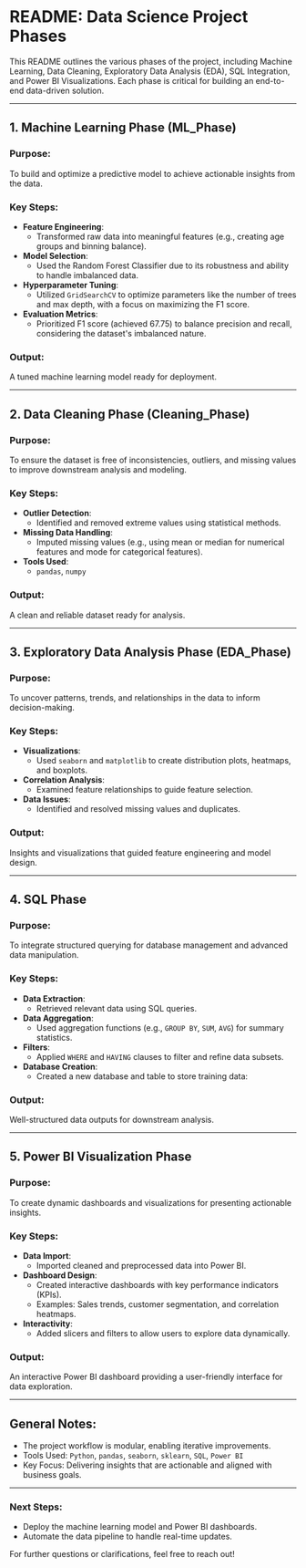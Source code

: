 # README: Data Science Project Phases

This README outlines the various phases of the project, including Machine Learning, Data Cleaning, Exploratory Data Analysis (EDA), SQL Integration, and Power BI Visualizations. Each phase is critical for building an end-to-end data-driven solution.

---

## 1. **Machine Learning Phase (ML_Phase)**
### Purpose:
To build and optimize a predictive model to achieve actionable insights from the data.

### Key Steps:
- **Feature Engineering**:
  - Transformed raw data into meaningful features (e.g., creating age groups and binning balance).
- **Model Selection**:
  - Used the Random Forest Classifier due to its robustness and ability to handle imbalanced data.
- **Hyperparameter Tuning**:
  - Utilized `GridSearchCV` to optimize parameters like the number of trees and max depth, with a focus on maximizing the F1 score.
- **Evaluation Metrics**:
  - Prioritized F1 score (achieved 67.75) to balance precision and recall, considering the dataset's imbalanced nature.

### Output:
A tuned machine learning model ready for deployment.

---

## 2. **Data Cleaning Phase (Cleaning_Phase)**
### Purpose:
To ensure the dataset is free of inconsistencies, outliers, and missing values to improve downstream analysis and modeling.

### Key Steps:
- **Outlier Detection**:
  - Identified and removed extreme values using statistical methods.
- **Missing Data Handling**:
  - Imputed missing values (e.g., using mean or median for numerical features and mode for categorical features).
- **Tools Used**:
  - `pandas`, `numpy`

### Output:
A clean and reliable dataset ready for analysis.

---

## 3. **Exploratory Data Analysis Phase (EDA_Phase)**
### Purpose:
To uncover patterns, trends, and relationships in the data to inform decision-making.

### Key Steps:
- **Visualizations**:
  - Used `seaborn` and `matplotlib` to create distribution plots, heatmaps, and boxplots.
- **Correlation Analysis**:
  - Examined feature relationships to guide feature selection.
- **Data Issues**:
  - Identified and resolved missing values and duplicates.

### Output:
Insights and visualizations that guided feature engineering and model design.

---

## 4. **SQL Phase**
### Purpose:
To integrate structured querying for database management and advanced data manipulation.

### Key Steps:
- **Data Extraction**:
  - Retrieved relevant data using SQL queries.
- **Data Aggregation**:
  - Used aggregation functions (e.g., `GROUP BY`, `SUM`, `AVG`) for summary statistics.
- **Filters**:
  - Applied `WHERE` and `HAVING` clauses to filter and refine data subsets.
- **Database Creation**:
  - Created a new database and table to store training data:

### Output:
Well-structured data outputs for downstream analysis.

---

## 5. **Power BI Visualization Phase**
### Purpose:
To create dynamic dashboards and visualizations for presenting actionable insights.

### Key Steps:
- **Data Import**:
  - Imported cleaned and preprocessed data into Power BI.
- **Dashboard Design**:
  - Created interactive dashboards with key performance indicators (KPIs).
  - Examples: Sales trends, customer segmentation, and correlation heatmaps.
- **Interactivity**:
  - Added slicers and filters to allow users to explore data dynamically.

### Output:
An interactive Power BI dashboard providing a user-friendly interface for data exploration.

---

## General Notes:
- The project workflow is modular, enabling iterative improvements.
- Tools Used: `Python`, `pandas`, `seaborn`, `sklearn`, `SQL`, `Power BI`
- Key Focus: Delivering insights that are actionable and aligned with business goals.

---

### Next Steps:
- Deploy the machine learning model and Power BI dashboards.
- Automate the data pipeline to handle real-time updates.

For further questions or clarifications, feel free to reach out!

